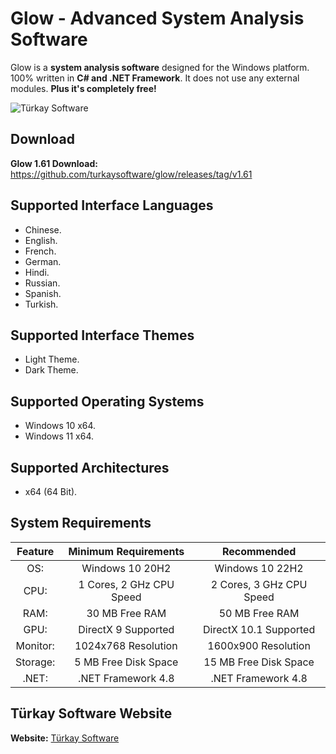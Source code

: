 # Glow - Advanced System Analysis Software
Glow is a **system analysis software** designed for the Windows platform.
100% written in **C# and .NET Framework**. It does not use any external modules. **Plus it's completely free!**

![Türkay Software](https://www.turkaysoftware.com/assets/images/glow_ui/glow_1_61_en.png)

## Download
**Glow 1.61 Download:** https://github.com/turkaysoftware/glow/releases/tag/v1.61

## Supported Interface Languages

- Chinese.
- English.
- French.
- German.
- Hindi.
- Russian.
- Spanish.
- Turkish.

## Supported Interface Themes
- Light Theme.
- Dark Theme.

## Supported Operating Systems
- Windows 10 x64.
- Windows 11 x64.

## Supported Architectures
- x64 (64 Bit).

## System Requirements
| Feature | Minimum Requirements | Recommended |
| :---: | :---: | :---: |
| OS: | Windows 10 20H2 | Windows 10 22H2 |
| CPU: | 1 Cores, 2 GHz CPU Speed | 2 Cores, 3 GHz CPU Speed |
| RAM: | 30 MB Free RAM | 50 MB Free RAM |
| GPU: | DirectX 9 Supported | DirectX 10.1 Supported |
| Monitor: | 1024x768 Resolution | 1600x900 Resolution |
| Storage: | 5 MB Free Disk Space | 15 MB Free Disk Space |
| .NET: | .NET Framework 4.8 | .NET Framework 4.8 |

## Türkay Software Website
**Website:**  [Türkay Software](https://www.turkaysoftware.com/)
